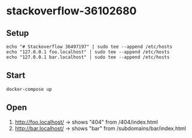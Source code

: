# stackoverflow-36102680


## Setup

    echo "# Stackoverflow 36497197" | sudo tee --append /etc/hosts
    echo "127.0.0.1 foo.localhost" | sudo tee --append /etc/hosts
    echo "127.0.0.1 bar.localhost" | sudo tee --append /etc/hosts

##  Start
    
    docker-compose up
    
## Open

1. http://foo.localhost/ -> shows "404" from /404/index.html
2. http://bar.localhost/ -> shows "bar" from /subdomains/bar/index.html
